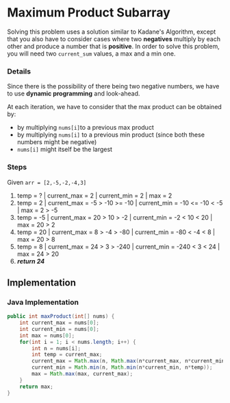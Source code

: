 # Maximum Product Subarray

Solving this problem uses a solution similar to Kadane's Algorithm, except that you also have to consider cases where two **negatives** multiply by each other and produce a number that is **positive**. In order to solve this problem, you will need two `current_sum` values, a max and a min one.

### Details

Since there is the possibility of there being two negative numbers, we have to use **dynamic programming** and look-ahead. 

At each iteration, we have to consider that the max product can be obtained by:

* by multiplying `nums[i]`to a previous max product
* by multiplying `nums[i]` to a previous min product (since both these numbers might be negative)
* `nums[i]` might itself be the largest

### Steps

Given `arr = [2,-5,-2,-4,3]`

1. temp = ? | current_max = 2 | current_min = 2 | max = 2 
2. temp = 2 | current_max = -5 > -10 >= -10 | current_min = -10 <= -10 < -5 | max = 2 > -5
3. temp = -5 | current_max = 20 > 10 > -2 | current_min = -2 < 10 < 20 | max = 20 > 2
4. temp = 20 | current_max = 8 > -4 > -80 | current_min = -80 < -4 < 8 | max = 20 > 8
5. temp = 8 | current_max = 24 > 3 > -240 | current_min = -240 < 3 < 24 | max = 24 > 20
6. ***return 24***

## Implementation

### Java Implementation

```java
public int maxProduct(int[] nums) {
    int current_max = nums[0];
    int current_min = nums[0];
    int max = nums[0];
    for(int i = 1; i < nums.length; i++) {
		int n = nums[i];
		int temp = current_max;
		current_max = Math.max(n, Math.max(n*current_max, n*current_min));
		current_min = Math.min(n, Math.min(n*current_min, n*temp));
		max = Math.max(max, current_max);
    }
    return max;
}
```

